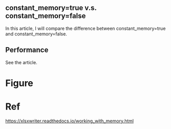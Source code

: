 ## constant_memory=true v.s. constant_memory=false
In this article, I will compare the difference between constant_memory=true and constant_memory=false.
## Performance
See the article.
# Figure

# Ref
https://xlsxwriter.readthedocs.io/working_with_memory.html
